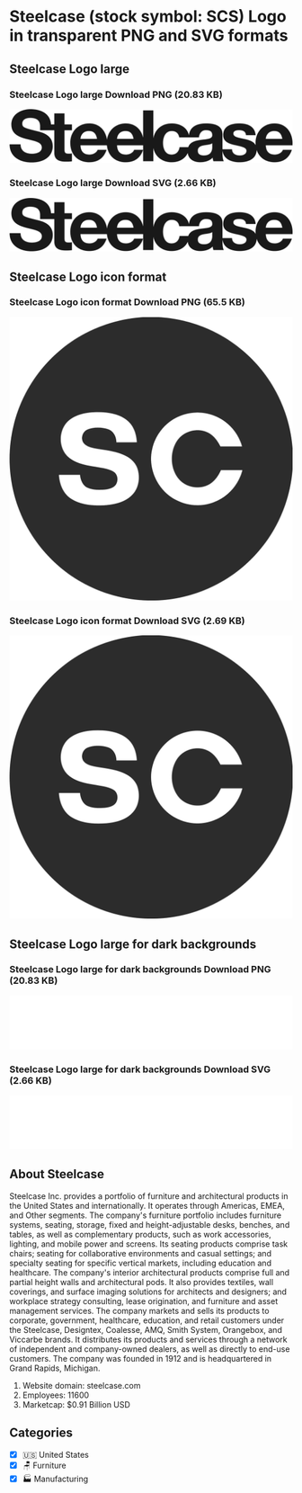 # Steelcase (stock symbol: SCS) Logo in transparent PNG and SVG formats

## Steelcase Logo large

### Steelcase Logo large Download PNG (20.83 KB)

![Steelcase Logo large Download PNG (20.83 KB)](/img/orig/SCS_BIG-489d8460.png)

### Steelcase Logo large Download SVG (2.66 KB)

![Steelcase Logo large Download SVG (2.66 KB)](/img/orig/SCS_BIG-91ef32e2.svg)

## Steelcase Logo icon format

### Steelcase Logo icon format Download PNG (65.5 KB)

![Steelcase Logo icon format Download PNG (65.5 KB)](/img/orig/SCS-472d3d05.png)

### Steelcase Logo icon format Download SVG (2.69 KB)

![Steelcase Logo icon format Download SVG (2.69 KB)](/img/orig/SCS-49c8b0d8.svg)

## Steelcase Logo large for dark backgrounds

### Steelcase Logo large for dark backgrounds Download PNG (20.83 KB)

![Steelcase Logo large for dark backgrounds Download PNG (20.83 KB)](/img/orig/SCS_BIG.D-cd168177.png)

### Steelcase Logo large for dark backgrounds Download SVG (2.66 KB)

![Steelcase Logo large for dark backgrounds Download SVG (2.66 KB)](/img/orig/SCS_BIG.D-670bcb62.svg)

## About Steelcase

Steelcase Inc. provides a portfolio of furniture and architectural products in the United States and internationally. It operates through Americas, EMEA, and Other segments. The company's furniture portfolio includes furniture systems, seating, storage, fixed and height-adjustable desks, benches, and tables, as well as complementary products, such as work accessories, lighting, and mobile power and screens. Its seating products comprise task chairs; seating for collaborative environments and casual settings; and specialty seating for specific vertical markets, including education and healthcare. The company's interior architectural products comprise full and partial height walls and architectural pods. It also provides textiles, wall coverings, and surface imaging solutions for architects and designers; and workplace strategy consulting, lease origination, and furniture and asset management services. The company markets and sells its products to corporate, government, healthcare, education, and retail customers under the Steelcase, Designtex, Coalesse, AMQ, Smith System, Orangebox, and Viccarbe brands. It distributes its products and services through a network of independent and company-owned dealers, as well as directly to end-use customers. The company was founded in 1912 and is headquartered in Grand Rapids, Michigan.

1. Website domain: steelcase.com
2. Employees: 11600
3. Marketcap: $0.91 Billion USD


## Categories
- [x] 🇺🇸 United States
- [x] 🪑 Furniture
- [x] 🏭 Manufacturing

